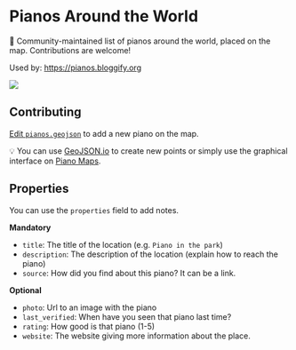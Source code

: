 # Pianos Around the World

:musical_keyboard:  Community-maintained list of pianos around the world, placed on the map. Contributions are welcome!

Used by: https://pianos.bloggify.org

[![](https://i.imgur.com/VTvDrWh.png)](https://github.com/IonicaBizau/pianos-around-the-world/blob/master/pianos.geojson)

## Contributing

[Edit `pianos.geojson`](https://github.com/IonicaBizau/pianos-around-the-world/edit/master/pianos.geojson) to add a new piano on the map.

:bulb: You can use [GeoJSON.io](http://geojson.io/) to create new points or simply use the graphical interface on [Piano Maps](https://pianos.bloggify.org).

## Properties

You can use the `properties` field to add notes.

**Mandatory**

 - `title`: The title of the location (e.g. `Piano in the park`)
 - `description`: The description of the location (explain how to reach the piano)
 - `source`: How did you find about this piano? It can be a link.

**Optional**

 - `photo`: Url to an image with the piano
 - `last_verified`: When have you seen that piano last time?
 - `rating`: How good is that piano (1-5)
 - `website`: The website giving more information about the place.

